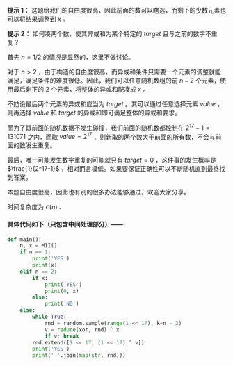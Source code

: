 **提示 1：** 这题给我们的自由度很高，因此前面的数可以瞎选，而剩下的少数元素也可以将结果调整到 $x$ 。

**提示 2：** 如何凑两个数，使其异或和为某个特定的 $target$ 且与之前的数字不重复？

首先 $n=1/2$ 的情况是显然的，这里不做讨论。

对于 $n\gt 2$ ，由于构造的自由度很高，而异或和条件只需要一个元素的调整就能满足，满足条件的难度很低。因此，我们可以任意随机数组的前 $n-2$ 个元素，使用最后剩下的 $2$ 个元素，将整体的异或和配凑成 $x$ 。

不妨设最后两个元素的异或和应当为 $target$ 。其可以通过任意选择元素 $value$ ，则再选择 $value$ 和 $target$ 的异或和即可满足整体的异或和要求。

而为了跟前面的随机数据不发生碰撞，我们前面的随机数都控制在 $2^17-1=131071$ 之内，而取 $value=2^17$ ，则新取的两个数大于前面的所有数，不会与前面的数发生重复。

最后，唯一可能发生数字重复的可能就只有 $target=0$ ，这件事的发生概率是 $\frac{1}{2^17-1}$ ，相对而言极低。如果要保证正确性可以不断随机直到最终找到答案。

本题自由度很高，因此也有别的很多办法能够通过，欢迎大家分享。

时间复杂度为 $\mathcal{O}(n)$ .

#### 具体代码如下（只包含中间处理部分）——

```Python []
def main():
    n, x = MII()
    if n == 1:
        print('YES')
        print(x)
    elif n == 2:
        if x:
            print('YES')
            print(0, x)
        else:
            print('NO')
    else:
        while True:
            rnd = random.sample(range(1 << 17), k=n - 2)
            v = reduce(xor, rnd) ^ x
            if v: break
        rnd.extend([1 << 17, (1 << 17) ^ v])
        print('YES')
        print(' '.join(map(str, rnd)))
```
